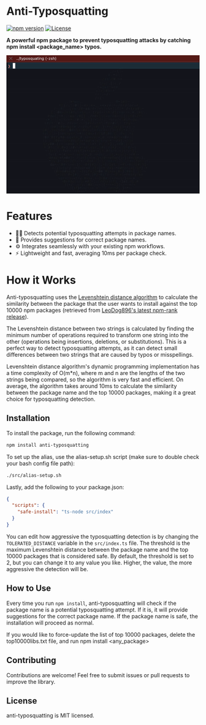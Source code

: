 # Anti-Typosquatting

[![npm version](https://img.shields.io/npm/v/anti-typosquatting.svg)](https://www.npmjs.com/package/anti-typosquatting)
[![License](https://img.shields.io/badge/license-MIT-blue.svg)](https://github.com/your-username/anti-typosquatting/blob/main/LICENSE)

**A powerful npm package to prevent typosquatting attacks by catching npm install <package_name> typos.**

![Example](src/examples/typo.gif)

# Features

- 🕵️‍♀️ Detects potential typosquatting attempts in package names.
- 🧪 Provides suggestions for correct package names.
- ⚙️ Integrates seamlessly with your existing npm workflows.
- ⚡️ Lightweight and fast, averaging 10ms per package check.

# How it Works
Anti-typosquatting uses the [Levenshtein distance algorithm](https://en.wikipedia.org/wiki/Levenshtein_distance) to calculate the similarity between the package that the user wants to install against the top 10000 npm packages (retrieved from [LeoDog896's latest npm-rank release](https://github.com/LeoDog896/npm-rank)).

The Levenshtein distance between two strings is calculated by finding the minimum number of operations required to transform one string into the other (operations being insertions, deletions, or substitutions). This is a perfect way to detect typosquatting attempts, as it can detect small differences between two strings that are caused by typos or misspellings.

Levenshtein distance algorithm's dynamic programming implementation has a time complexity of O(m*n), where m and n are the lengths of the two strings being compared, so the algorithm is very fast and efficient. On average, the algorithm takes around 10ms to calculate the similarity between the package name and the top 10000 packages, making it a great choice for typosquatting detection.

## Installation

To install the package, run the following command:

```bash
npm install anti-typosquatting
```

To set up the alias, use the alias-setup.sh script (make sure to double check your bash config file path):

```bash
./src/alias-setup.sh
```

Lastly, add the following to your package.json:

```json
{
  "scripts": {
    "safe-install": "ts-node src/index"
  }
}
```

You can edit how aggressive the typosquatting detection is by changing the `TOLERATED_DISTANCE` variable in the `src/index.ts` file. The threshold is the maximum Levenshtein distance between the package name and the top 10000 packages that is considered safe. By default, the threshold is set to 2, but you can change it to any value you like. Higher, the value, the more aggressive the detection will be.

## How to Use
Every time you run `npm install`, anti-typosquatting will check if the package name is a potential typosquatting attempt. If it is, it will provide suggestions for the correct package name. If the package name is safe, the installation will proceed as normal.

If you would like to force-update the list of top 10000 packages, delete the top10000libs.txt file, and run npm install <any_package>

## Contributing
Contributions are welcome! Feel free to submit issues or pull requests to improve the library.

## License
anti-typosquatting is MIT licensed.

